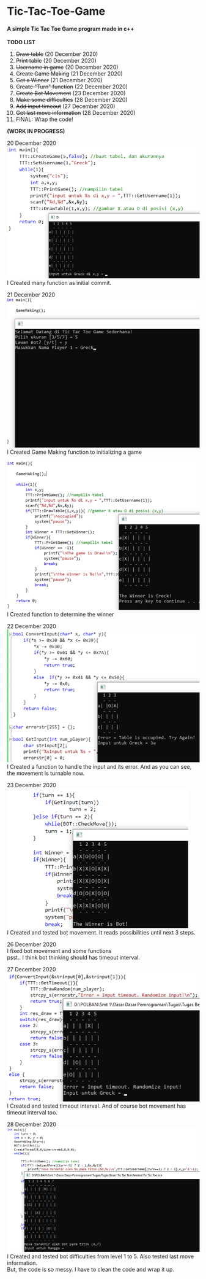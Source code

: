 # Tic-Tac-Toe-Game

#### A simple Tic Tac Toe Game program made in c++

**TODO LIST**
1. ~~Draw table~~ (20 December 2020)
2. ~~Print table~~ (20 December 2020)
3. ~~Username in game~~ (20 December 2020)
4. ~~Create Game Making~~ (21 December 2020)
5. ~~Get a Winner~~ (21 December 2020)
6. ~~Create "Turn" function~~ (22 December 2020)
7. ~~Create Bot Movement~~ (23 December 2020)
8. ~~Make some difficulties~~ (28 December 2020)
9. ~~Add input timeout~~ (27 December 2020)
10. ~~Get last move information~~ (28 December 2020)
11. FINAL: Wrap the code!

**(WORK IN PROGRESS)**

20 December 2020<br />
![Creating some function about Tic Tac Toe Game](img-progress/20-des-2020.png)<br />
I Created many function as initial commit.<br />

21 December 2020<br />
![Creating Game making function](img-progress/21-des-2020-1.png)<br />
I Created Game Making function to initializing a game<br />

![Creating Get Winner function](img-progress/21-des-2020-2.png)<br />
I Created function to determine the winner<br />

22 December 2020<br />
![Handling input function](img-progress/22-des-2020-1.png)<br />
I Created a function to handle the input and its error. And as you can see, the movement is turnable now.<br />

23 December 2020<br />
![Testing Bot Movement](img-progress/23-des-2020-1.png)<br />
I Created and tested bot movement. It reads possibilities until next 3 steps.<br />

26 December 2020<br />
I fixed bot movement and some functions<br />
psst.. I think bot thinking should has timeout interval.<br />

27 December 2020<br />
![Testing timeout interval](img-progress/27-des-2020-1.png)<br />
I Created and tested timeout interval. And of course bot movement has timeout interval too.<br />

28 December 2020<br />
![Testing bot difficulties and last move information](img-progress/28-des-2020-1.png)<br />
I Created and tested bot difficulties from level 1 to 5. Also tested last move information.<br />
But, the code is so messy. I have to clean the code and wrap it up.<br />